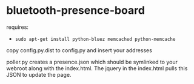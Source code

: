 # bluetooth-presence-board

requires:
- `sudo apt-get install python-bluez memcached python-memcache`

copy config.py.dist to config.py and insert your addresses

poller.py creates a presence.json which should be symlinked to your webroot along with the index.html. The jquery in the index.html pulls this JSON to update the page.
